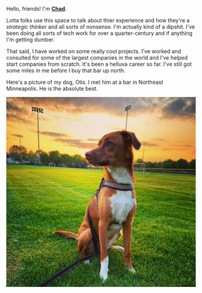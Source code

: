 Hello, friends! I'm  **[Chad](https://www.linkedin.com/in/juettner/)**.

Lotta folks use this space to talk about thier experience and how they're a *strategic thinker* and all sorts of nonsense. I'm actually kind of a dipshit. I've been doing all sorts of tech work for over a quarter-century and if anything I'm getting dumber.

That said, I have worked on some really cool projects. I've worked and consulted for some of the largest companies in the world and I've helped start companies from scratch. It's been a helluva career so far. I've still got some miles in me before I buy that bar up north.

Here's a picture of my dog, Otis. I met him at a bar in Northeast Minneapolis. He is the absolute best.

![The handsomest brown dog you will ever see in your life](docs/assets/otis.png?raw=true)
